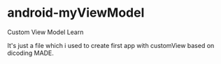 # android-myViewModel
Custom View Model Learn

It's just a file which i used to create first app with customView based on dicoding MADE.
